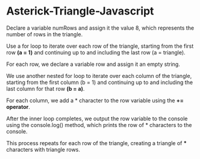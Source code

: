 # Asterick-Triangle-Javascript
<p>Declare a variable numRows and assign it the value 8, which represents the number of rows in the triangle.</p>
<p>Use a for loop to iterate over each row of the triangle, starting from the first row <b>(a = 1)</b> and continuing up to and including the last row (a = triangle).</p>
<p>For each row, we declare a variable row and assign it an empty string.</p>
<p>We use another nested for loop to iterate over each column of the triangle, starting from the first column (b = 1) and continuing up to and including the last column for that row <b>(b = a)</b>.</p>
<p>For each column, we add a * character to the row variable using the <b>+= operator</b>.</p>
<p>After the inner loop completes, we output the row variable to the console using the console.log() method, which prints the row of * characters to the console.</p>
<p>This process repeats for each row of the triangle, creating a triangle of <b> * </b> characters with triangle rows.</p>
